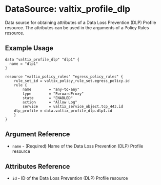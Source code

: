 # DataSource: valtix_profile_dlp
Data source for obtaining attributes of a Data Loss Prevention (DLP) Profile resource.  The attributes can be used in the arguments of a Policy Rules resource.

## Example Usage
```hcl
data "valtix_profile_dlp" "dlp1" {
  name = "dlp1"
}

resource "valtix_policy_rules" "egress_policy_rules" {
	rule_set_id = valtix_policy_rule_set.egress_policy.id
	rule {
		name        = "any-to-any"
		type        = "ForwardProxy"
		state       = "ENABLED"
		action      = "Allow Log"
		service     = valtix_service_object.tcp_443.id
    dlp_profile = data.valtix_profile_dlp.dlp1.id
	}
}
```

## Argument Reference
* `name` - (Required) Name of the Data Loss Prevention (DLP) Profile resource

## Attributes Reference
* `id` - ID of the Data Loss Prevention (DLP) Profile resource